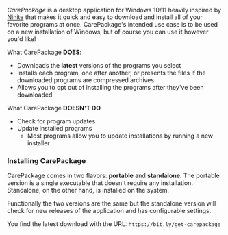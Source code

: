 ﻿_CarePackage_ is a desktop application for Windows 10/11 heavily inspired by [Ninite](https://ninite.com/) that makes it quick and easy to download and install all of your favorite programs at once. CarePackage's intended use case is to be used on a new installation of Windows, but of course you can use it however you'd like!

What CarePackage **DOES**:
- Downloads the __latest__ versions of the programs you select
- Installs each program, one after another, or presents the files if the downloaded programs are compressed archives
- Allows you to opt out of installing the programs after they've been downloaded

What CarePackage **DOESN'T DO**
- Check for program updates
- Update installed programs
  - Most programs allow you to update installations by running a new installer

### Installing CarePackage

CarePackage comes in two flavors: **portable** and **standalone**. The portable version is a single executable that doesn't require any installation. Standalone, on the other hand, is installed on the system.

Functionally the two versions are the same but the standalone version will check for new releases of the application and has configurable settings.

You find the latest download with the URL: `https://bit.ly/get-carepackage`
